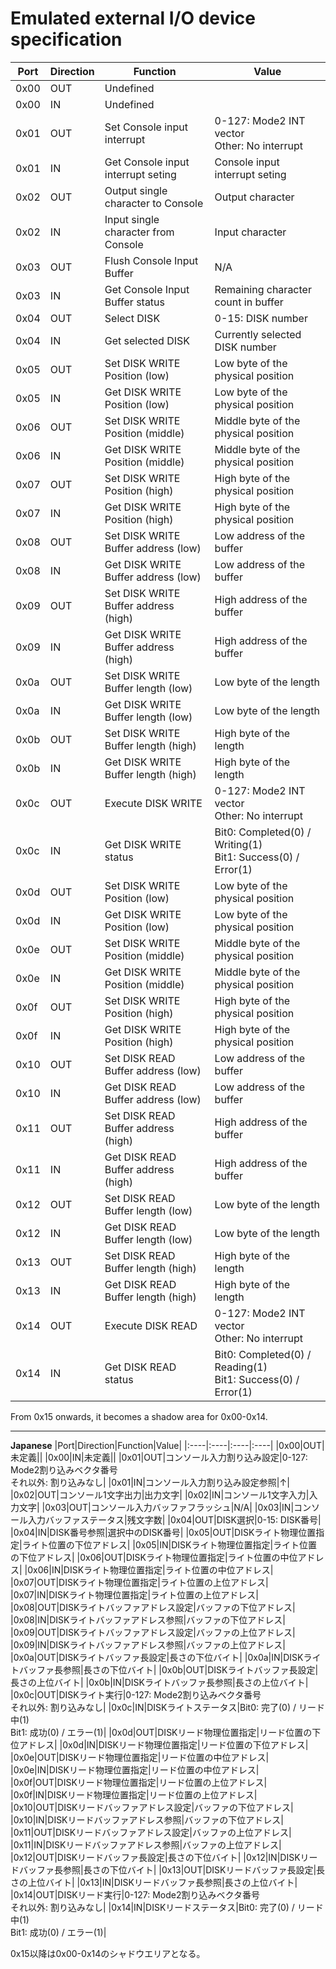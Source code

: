 # Emulated external I/O device specification

| Port | Direction | Function                              | Value                                |
| ---- | --------- | ------------------------------------- | ------------------------------------ |
| 0x00 | OUT       | Undefined                             |                                      |
| 0x00 | IN        | Undefined                             |                                      |
| 0x01 | OUT       | Set Console input interrupt           | 0-127: Mode2 INT vector<br>Other: No interrupt |
| 0x01 | IN        | Get Console input interrupt seting    | Console input interrupt seting       |
| 0x02 | OUT       | Output single character to Console    | Output character                     |
| 0x02 | IN        | Input single character from Console   | Input character                      |
| 0x03 | OUT       | Flush Console Input Buffer            | N/A                                  |
| 0x03 | IN        | Get Console Input Buffer status       | Remaining character count in buffer  |
| 0x04 | OUT       | Select DISK                           | 0-15: DISK number                    |
| 0x04 | IN        | Get selected DISK                     | Currently selected DISK number       |
| 0x05 | OUT       | Set DISK WRITE Position (low)         | Low byte of the physical position    |
| 0x05 | IN        | Get DISK WRITE Position (low)         | Low byte of the physical position    |
| 0x06 | OUT       | Set DISK WRITE Position (middle)      | Middle byte of the physical position |
| 0x06 | IN        | Get DISK WRITE Position (middle)      | Middle byte of the physical position |
| 0x07 | OUT       | Set DISK WRITE Position (high)        | High byte of the physical position   |
| 0x07 | IN        | Get DISK WRITE Position (high)        | High byte of the physical position   |
| 0x08 | OUT       | Set DISK WRITE Buffer address (low)   | Low address of the buffer            |
| 0x08 | IN        | Get DISK WRITE Buffer address (low)   | Low address of the buffer            |
| 0x09 | OUT       | Set DISK WRITE Buffer address (high)  | High address of the buffer           |
| 0x09 | IN        | Get DISK WRITE Buffer address (high)  | High address of the buffer           |
| 0x0a | OUT       | Set DISK WRITE Buffer length (low)    | Low byte of the length               |
| 0x0a | IN        | Get DISK WRITE Buffer length (low)    | Low byte of the length               |
| 0x0b | OUT       | Set DISK WRITE Buffer length (high)   | High byte of the length              |
| 0x0b | IN        | Get DISK WRITE Buffer length (high)   | High byte of the length              |
| 0x0c | OUT       | Execute DISK WRITE                    | 0-127: Mode2 INT vector<br>Other: No interrupt |
| 0x0c | IN        | Get DISK WRITE status                 | Bit0: Completed(0) / Writing(1)<br>Bit1: Success(0) / Error(1) |
| 0x0d | OUT       | Set DISK WRITE Position (low)         | Low byte of the physical position    |
| 0x0d | IN        | Get DISK WRITE Position (low)         | Low byte of the physical position    |
| 0x0e | OUT       | Set DISK WRITE Position (middle)      | Middle byte of the physical position |
| 0x0e | IN        | Get DISK WRITE Position (middle)      | Middle byte of the physical position |
| 0x0f | OUT       | Set DISK WRITE Position (high)        | High byte of the physical position   |
| 0x0f | IN        | Get DISK WRITE Position (high)        | High byte of the physical position   |
| 0x10 | OUT       | Set DISK READ Buffer address (low)    | Low address of the buffer            |
| 0x10 | IN        | Get DISK READ Buffer address (low)    | Low address of the buffer            |
| 0x11 | OUT       | Set DISK READ Buffer address (high)   | High address of the buffer           |
| 0x11 | IN        | Get DISK READ Buffer address (high)   | High address of the buffer           |
| 0x12 | OUT       | Set DISK READ Buffer length (low)     | Low byte of the length               |
| 0x12 | IN        | Get DISK READ Buffer length (low)     | Low byte of the length               |
| 0x13 | OUT       | Set DISK READ Buffer length (high)    | High byte of the length              |
| 0x13 | IN        | Get DISK READ Buffer length (high)    | High byte of the length              |
| 0x14 | OUT       | Execute DISK READ                     | 0-127: Mode2 INT vector<br>Other: No interrupt |
| 0x14 | IN        | Get DISK READ status                  | Bit0: Completed(0) / Reading(1)<br>Bit1: Success(0) / Error(1) |

From 0x15 onwards, it becomes a shadow area for 0x00-0x14.

----
**Japanese**
|Port|Direction|Function|Value|
|:----|:----|:----|:----|
|0x00|OUT|未定義||
|0x00|IN|未定義||
|0x01|OUT|コンソール入力割り込み設定|0-127: Mode2割り込みベクタ番号<br>それ以外: 割り込みなし|
|0x01|IN|コンソール入力割り込み設定参照|↑|
|0x02|OUT|コンソール1文字出力|出力文字|
|0x02|IN|コンソール1文字入力|入力文字|
|0x03|OUT|コンソール入力バッファフラッシュ|N/A|
|0x03|IN|コンソール入力バッファステータス|残文字数|
|0x04|OUT|DISK選択|0-15: DISK番号|
|0x04|IN|DISK番号参照|選択中のDISK番号|
|0x05|OUT|DISKライト物理位置指定|ライト位置の下位アドレス|
|0x05|IN|DISKライト物理位置指定|ライト位置の下位アドレス|
|0x06|OUT|DISKライト物理位置指定|ライト位置の中位アドレス|
|0x06|IN|DISKライト物理位置指定|ライト位置の中位アドレス|
|0x07|OUT|DISKライト物理位置指定|ライト位置の上位アドレス|
|0x07|IN|DISKライト物理位置指定|ライト位置の上位アドレス|
|0x08|OUT|DISKライトバッファアドレス設定|バッファの下位アドレス|
|0x08|IN|DISKライトバッファアドレス参照|バッファの下位アドレス|
|0x09|OUT|DISKライトバッファアドレス設定|バッファの上位アドレス|
|0x09|IN|DISKライトバッファアドレス参照|バッファの上位アドレス|
|0x0a|OUT|DISKライトバッファ長設定|長さの下位バイト|
|0x0a|IN|DISKライトバッファ長参照|長さの下位バイト|
|0x0b|OUT|DISKライトバッファ長設定|長さの上位バイト|
|0x0b|IN|DISKライトバッファ長参照|長さの上位バイト|
|0x0c|OUT|DISKライト実行|0-127: Mode2割り込みベクタ番号<br>それ以外: 割り込みなし|
|0x0c|IN|DISKライトステータス|Bit0: 完了(0) / リード中(1)<br>Bit1: 成功(0) / エラー(1)|
|0x0d|OUT|DISKリード物理位置指定|リード位置の下位アドレス|
|0x0d|IN|DISKリード物理位置指定|リード位置の下位アドレス|
|0x0e|OUT|DISKリード物理位置指定|リード位置の中位アドレス|
|0x0e|IN|DISKリード物理位置指定|リード位置の中位アドレス|
|0x0f|OUT|DISKリード物理位置指定|リード位置の上位アドレス|
|0x0f|IN|DISKリード物理位置指定|リード位置の上位アドレス|
|0x10|OUT|DISKリードバッファアドレス設定|バッファの下位アドレス|
|0x10|IN|DISKリードバッファアドレス参照|バッファの下位アドレス|
|0x11|OUT|DISKリードバッファアドレス設定|バッファの上位アドレス|
|0x11|IN|DISKリードバッファアドレス参照|バッファの上位アドレス|
|0x12|OUT|DISKリードバッファ長設定|長さの下位バイト|
|0x12|IN|DISKリードバッファ長参照|長さの下位バイト|
|0x13|OUT|DISKリードバッファ長設定|長さの上位バイト|
|0x13|IN|DISKリードバッファ長参照|長さの上位バイト|
|0x14|OUT|DISKリード実行|0-127: Mode2割り込みベクタ番号<br>それ以外: 割り込みなし|
|0x14|IN|DISKリードステータス|Bit0: 完了(0) / リード中(1)<br>Bit1: 成功(0) / エラー(1)|

0x15以降は0x00-0x14のシャドウエリアとなる。